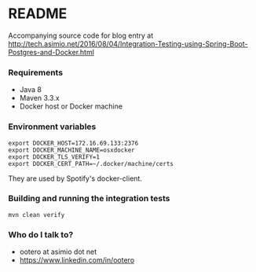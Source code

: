 # README #

Accompanying source code for blog entry at http://tech.asimio.net/2016/08/04/Integration-Testing-using-Spring-Boot-Postgres-and-Docker.html

### Requirements ###

* Java 8
* Maven 3.3.x
* Docker host or Docker machine

### Environment variables ###
```
export DOCKER_HOST=172.16.69.133:2376
export DOCKER_MACHINE_NAME=osxdocker
export DOCKER_TLS_VERIFY=1
export DOCKER_CERT_PATH=~/.docker/machine/certs
```

They are used by Spotify's docker-client.

### Building and running the integration tests ###
```
mvn clean verify
```

### Who do I talk to? ###

* ootero at asimio dot net
* https://www.linkedin.com/in/ootero